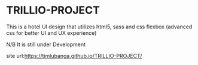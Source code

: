 # TRILLIO-PROJECT
This is a hotel UI design that utilizes html5, sass and css flexbox (advanced css for better UI and UX experience)

N/B It is still under Development


site url:https://timlubanga.github.io/TRILLIO-PROJECT/
